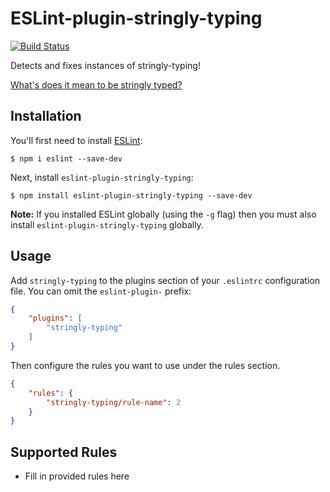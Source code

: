 ESLint-plugin-stringly-typing
=============================

[![Build Status](https://travis-ci.org/eddieantonio/eslint-plugin-stringly-typing.svg?branch=master)](https://travis-ci.org/eddieantonio/eslint-plugin-stringly-typing)

Detects and fixes instances of stringly-typing!

[What's does it mean to be stringly typed?][stringly-typed]

[stringly-typed]: http://wiki.c2.com/?StringlyTyped

## Installation

You'll first need to install [ESLint](http://eslint.org):

```
$ npm i eslint --save-dev
```

Next, install `eslint-plugin-stringly-typing`:

```
$ npm install eslint-plugin-stringly-typing --save-dev
```

**Note:** If you installed ESLint globally (using the `-g` flag) then you must also install `eslint-plugin-stringly-typing` globally.

## Usage

Add `stringly-typing` to the plugins section of your `.eslintrc` configuration file. You can omit the `eslint-plugin-` prefix:

```json
{
    "plugins": [
        "stringly-typing"
    ]
}
```


Then configure the rules you want to use under the rules section.

```json
{
    "rules": {
        "stringly-typing/rule-name": 2
    }
}
```

## Supported Rules

* Fill in provided rules here





